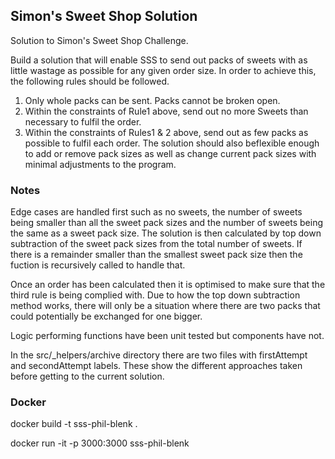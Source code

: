 ## Simon's Sweet Shop Solution

Solution to Simon's Sweet Shop Challenge.

Build a solution that will enable SSS to send out packs of sweets with as little wastage as possible for any given order size. In order to achieve this, the following rules should be followed.
1. Only whole packs can be sent. Packs cannot be broken open.
2. Within the constraints of Rule1 above, send out no more Sweets than necessary to fulfil the order.
3. Within the constraints of Rules1 & 2 above, send out as few packs as possible to fulfil each order.
The solution should also be ​flexible​ enough to add or remove pack sizes as well as change current pack sizes with minimal adjustments to the program.

### Notes

Edge cases are handled first such as no sweets, the number of sweets being smaller than all the sweet pack sizes and the number of sweets being the same as a sweet pack size. 
The solution is then calculated by top down subtraction of the sweet pack sizes from the total number of sweets. If there is a remainder smaller than the smallest sweet pack size then the fuction is recursively called to handle that. 

Once an order has been calculated then it is optimised to make sure that the third rule is being complied with. Due to how the top down subtraction method works, there will only be a situation where there are two packs that could potentially be exchanged for one bigger. 

Logic performing functions have been unit tested but components have not.

In the src/_helpers/archive directory there are two files with firstAttempt and secondAttempt labels. These show the different approaches taken before getting to the current solution.

### Docker
docker build -t sss-phil-blenk .

docker run -it -p 3000:3000 sss-phil-blenk